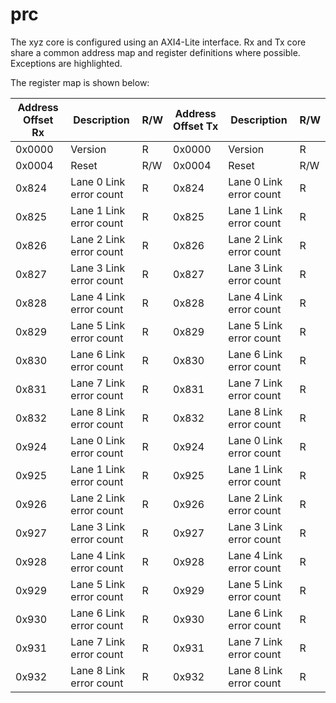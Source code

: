 # prc
The xyz core is configured using an AXI4-Lite interface. Rx and Tx core share a common address map and register definitions where possible. Exceptions are highlighted.

The register map is shown below: 

| Address Offset Rx | Description | R/W |Address Offset Tx | Description| R/W|
|-----|-----|-----|-----|-----|-----|
| 0x0000 | Version | R | 0x0000 | Version | R |
| 0x0004 | Reset | R/W | 0x0004 | Reset | R/W |
| 0x824 | Lane 0 Link error count| R | 0x824 | Lane 0 Link error count| R |
| 0x825 | Lane 1 Link error count| R | 0x825 | Lane 1 Link error count| R |
| 0x826 | Lane 2 Link error count| R | 0x826 | Lane 2 Link error count| R |
| 0x827 | Lane 3 Link error count| R | 0x827 | Lane 3 Link error count| R |
| 0x828 | Lane 4 Link error count| R | 0x828 | Lane 4 Link error count| R |
| 0x829 | Lane 5 Link error count| R | 0x829 | Lane 5 Link error count| R |
| 0x830 | Lane 6 Link error count| R | 0x830 | Lane 6 Link error count| R |
| 0x831 | Lane 7 Link error count| R | 0x831 | Lane 7 Link error count| R |
| 0x832 | Lane 8 Link error count| R | 0x832 | Lane 8 Link error count| R |
| 0x924 | Lane 0 Link error count| R | 0x924 | Lane 0 Link error count| R |
| 0x925 | Lane 1 Link error count| R | 0x925 | Lane 1 Link error count| R |
| 0x926 | Lane 2 Link error count| R | 0x926 | Lane 2 Link error count| R |
| 0x927 | Lane 3 Link error count| R | 0x927 | Lane 3 Link error count| R |
| 0x928 | Lane 4 Link error count| R | 0x928 | Lane 4 Link error count| R |
| 0x929 | Lane 5 Link error count| R | 0x929 | Lane 5 Link error count| R |
| 0x930 | Lane 6 Link error count| R | 0x930 | Lane 6 Link error count| R |
| 0x931 | Lane 7 Link error count| R | 0x931 | Lane 7 Link error count| R |
| 0x932 | Lane 8 Link error count| R | 0x932 | Lane 8 Link error count| R |
